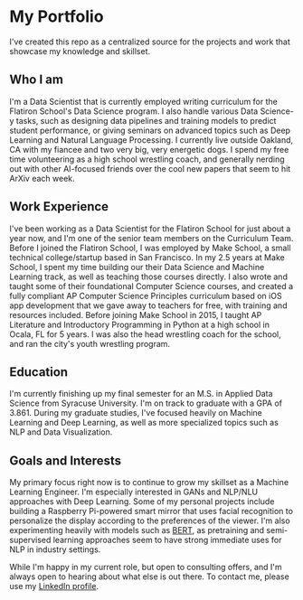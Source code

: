 # My Portfolio

I've created this repo as a centralized source for the projects and work that showcase my knowledge and skillset.

## Who I am
I'm a Data Scientist that is currently employed writing curriculum for the Flatiron School's Data Science program. I also handle various Data Science-y tasks, such as designing data pipelines and training models to predict student performance, or giving seminars on advanced topics such as Deep Learning and Natural Language Processing. I currently live outside Oakland, CA with my fiancee and two very big, very energetic dogs. I spend my free time volunteering as a high school wrestling coach, and generally nerding out with other AI-focused friends over the cool new papers that seem to hit ArXiv each week.

## Work Experience

I've been working as a Data Scientist for the Flatiron School for just about a year now, and I'm one of the senior team members on the Curriculum Team. Before I joined the Flatiron School, I was employed by Make School, a small technical college/startup based in San Francisco. In my 2.5 years at Make School, I spent my time building our their Data Science and Machine Learning track, as well as teaching those courses directly. I also wrote and taught some of their foundational Computer Science courses, and created a fully compliant AP Computer Science Principles curriculum based on iOS app development that we gave away to teachers for free, with training and resources included. Before joining Make School in 2015, I taught AP Literature and Introductory Programming in Python at a high school in Ocala, FL for 5 years. I was also the head wrestling coach for the school, and ran the city's youth wrestling program.

## Education

I'm currently finishing up my final semester for an M.S. in Applied Data Science from Syracuse University. I'm on track to graduate with a GPA of 3.861. During my graduate studies, I've focused heavily on Machine Learning and Deep Learning, as well as more specialized topics such as NLP and Data Visualization.

## Goals and Interests

My primary focus right now is to continue to grow my skillset as a Machine Learning Engineer. I'm especially interested in GANs and NLP/NLU approaches with Deep Learning. Some of my personal projects include building a Raspberry Pi-powered smart mirror that uses facial recognition to personalize the display according to the preferences of the viewer. I'm also experimenting heavily with models such as [BERT](https://ai.googleblog.com/2018/11/open-sourcing-bert-state-of-art-pre.html),  as pretraining and semi-supervised learning approaches seem to have strong immediate uses for NLP in industry settings.  

While I'm happy in my current role, but open to consulting offers, and I'm always open to hearing about what else is out there. To contact me, please use my [LinkedIn profile](https://www.linkedin.com/in/mikekane2/).
